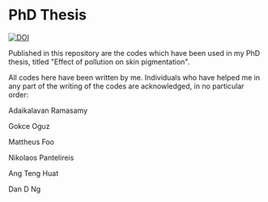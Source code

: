 # PhD Thesis
[![DOI](https://zenodo.org/badge/DOI/10.5281/zenodo.14562970.svg)](https://doi.org/10.5281/zenodo.14562970)

Published in this repository are the codes which have been used in my PhD thesis, titled "Effect of pollution on skin pigmentation".

All codes here have been written by me. Individuals who have helped me in any part of the writing of the codes are acknowledged, in no particular order:

Adaikalavan Ramasamy

Gokce Oguz

Mattheus Foo

Nikolaos Pantelireis

Ang Teng Huat

Dan D Ng
